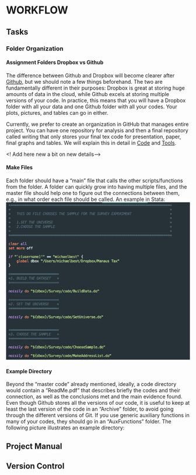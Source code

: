 
# WORKFLOW

## Tasks

### Folder Organization

#### Assignment Folders Dropbox vs Github

The difference between Github and Dropbox will become clearer after [Github](Tools:Github), but we should note a few things beforehand. The two are fundamentally different in their purposes: Dropbox is great at storing huge amounts of data in the cloud, while Github excels at storing multiple versions of your code. In practice, this means that you will have a Dropbox folder with all your data and one Github folder with all your codes. Your plots, pictures, and tables can go in either.

Currently, we prefer to create an organization in GitHub that manages entire project. You can have one repository for analysis and then a final repository called writing that only stores your final tex code for presentation, paper, final graphs and tables. We will explain this in detail in [Code](Code) and [Tools](Tools). 

<! Add here new a bit on new details-->

#### Make Files

Each folder should have a “main” file that calls the other scripts/functions from the folder. A folder can quickly grow into having multiple files, and the master file should help one to figure out the connections between them, e.g., in what order each file should be called. An example in Stata:
![alt text](Figures/MainFile.png "STATA Master File")

#### Example Directory

Beyond the “master code” already mentioned, ideally, a code directory would contain a “ReadMe.pdf” that describes briefly the codes and their connection, as well as the conclusions met and the main evidence found. Even though Github stores all the versions of our code, it is useful to keep at least the last version of the code in an “Archive” folder, to avoid going through the different versions of Git. If you use generic auxiliary functions in many of your codes, they should go in an “AuxFunctions” folder. The following picture illustrates an example directory:

## Project Manual

## Version Control
